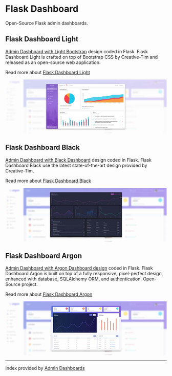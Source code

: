 # Flask Dashboard

Open-Source Flask admin dashboards. 

## Flask Dashboard Light

[Admin Dashboard with Light Bootstrap](https://admin-dashboards.com/flask-dashboard-light-bootstrap-creative-tim) design coded in Flask. Flask Dashboard Light is crafted on top of Bootstrap CSS by Creative-Tim and released as an open-source web application.

Read more about [Flask Dashboard Light](https://admin-dashboards.com/flask-dashboard-light-bootstrap-creative-tim)

![Flask Dashboard Light - App Screen Shot.](https://raw.githubusercontent.com/app-generator/static/master/flask-light-bootstrap-dashboard/light-dashboard-coded-in-flask-cover.jpg)

## Flask Dashboard Black

[Admin Dashboard with Black Dashboard](https://admin-dashboards.com/flask-dashboard-black-creative-tim) design coded in Flask. Flask Dashboard Black use the latest state-of-the-art design provided by Creative-Tim.

Read more about [Flask Dashboard Black](https://admin-dashboards.com/flask-dashboard-black-creative-tim)

![Flask Dashboard Black - App Screen Shot.](https://raw.githubusercontent.com/app-generator/static/master/flask-black-dashboard/black-dashboard-coded-in-flask-cover.jpg)

## Flask Dashboard Argon

[Admin Dashboard with Argon Dashboard design](https://admin-dashboards.com/flask-dashboard-argon) coded in Flask. Flask Dashboard Argon is built on top of a fully responsive, pixel-perfect design, enhanced with database, SQLAlchemy ORM, and authentication. Open-Source project.

Read more about [Flask Dashboard Argon](https://admin-dashboards.com/flask-dashboard-argon)

![Flask Dashboard Argon - App Screen Shot.](https://raw.githubusercontent.com/app-generator/static/master/flask-argon-dashboard/argon-dashboard-coded-in-flask-cover.jpg)

---
Index provided by [Admin Dashboards](https://admin-dashboards.com)
